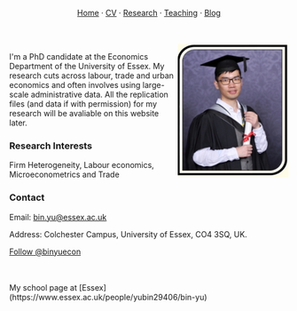 <p align="center">
  <a href="https://binyueconomics.github.io/">Home</a>
  ·
  <a href="https://binyueconomics.github.io/CV">CV</a>
  ·
  <a href="https://binyueconomics.github.io/research">Research</a>
  ·
  <a href="https://binyueconomics.github.io/teaching">Teaching</a>
  ·
  <a href="https://binyueconomics.github.io/blog">Blog</a>
</p>

<br>
<br>

<img align="right" width="200" height="240" src="/assets/images/IMG_2739.JPG">

I'm a PhD candidate at the Economics Department of the University of Essex. My research cuts across labour, trade and urban economics and often involves using large-scale administrative data. All the replication files (and data if with permission) for my research will be avaliable on this website later. 

### Research Interests
Firm Heterogeneity, Labour economics, Microeconometrics and Trade
 
### Contact
Email: <bin.yu@essex.ac.uk>

Address: Colchester Campus, University of Essex, CO4 3SQ, UK. 

<a href="https://twitter.com/binyuecon?ref_src=twsrc%5Etfw" class="twitter-follow-button" data-show-count="false">Follow @binyuecon</a><script async src="https://platform.twitter.com/widgets.js" charset="utf-8"></script>

<br>
<br>
My school page at [Essex](https://www.essex.ac.uk/people/yubin29406/bin-yu)

